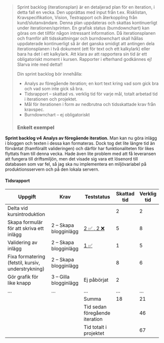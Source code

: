 >Sprint backlog (iterationsplan) är en detaljerad plan för en iteration, i detta fall en vecka. Den upprättas med input från t.ex. Risklistan, Kravspecifikation, Vision, Testrapport och återkoppling från kund/slutanvändare. Denna plan uppdateras och skattas kontinuerligt under iterationen/sprinten. En grafisk status (burndownchart) kan göras om det tillför någon intressant information. Då iterationsplanen och framför allt tidsskattningar och burndownchart skall hållas uppdaterade kontinuerligt så är det ganska smidigt att antingen dela iterationsplanen i två dokument (ett för text och ett kalkylark) eller bara ha det i ett kalkylark. Att klara av att rapportera sin tid är ett obligatoriskt moment i kursen. Rapporter i efterhand godkännes ej! Slarva inte med detta!!
>
>Din sprint backlog bör innehålla:
>
>* Analys av föregående iteration; en kort text kring vad som gick bra och vad som inte gick så bra.
>* Tidsrapport – skattad vs. verklig tid för varje mål, totalt arbetad tid i iterationen och projektet.
>* Mål för iterationen i form av nedbrutna och tidsskattade krav från kravspec.
>* Burndownchart – ej obligatoriskt
>
>### Enkelt exempel
**Sprint backlog v4**
**Analys av föregående iteration.**
Man kan nu göra inlägg i bloggen och texten i dessa kan formateras. Dock tog det lite längre tid än förväntat (framförallt valideringen) och därför har funktionaliteten för likes flyttats fram till denna vecka. Hade även lite problem med att få leveransen att fungera till driftsmiljön, men det visade sig vara ett lösenord till databasen som var fel, så jag ska nu implementera en miljövariabel på produktionsservern och på den lokala servern.

#### Tidsrapport

| Uppgift                                            | Krav                  | Teststatus                        | Skattad tid | Verklig tid |
|----------------------------------------------------|-----------------------|-----------------------------------|-------------|-------------|
| Delta vid kursintroduktion                         |                       |                                   | 2           | 2           |
| Skapa formulär för att skriva ett inlägg           | 2 – Skapa blogginlägg | [2 ✅ , 2 ❌](/Testning/Testrapport) | 5           | 8           |
| Validering av inlägg                               | 2 – Skapa blogginlägg | [1 ✅](/Testning/Testrapport)       | 1           | 5           |
| Fixa formatering (fetstil, kursiv, understrykning) | 2 – Skapa blogginlägg |                                   | 8           | 6           |
| Gör grafik för like knapp                          | 3 – Gilla blogginlägg | Ej påbörjat                       | 2           |             |
| …                                                  | …                     | …                                 | …           | …           |
|                                                    |                       | Summa                             | 18          | 21          |
|                                                    |                       | Tid sedan föregående iteration    |             | 46          |
|                                                    |                       | Tid totalt i projektet            |             | 67          |
